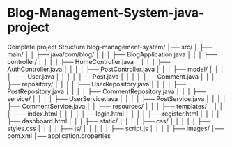 # Blog-Management-System-java-project
Complete project Structure 
blog-management-system/
│── src/
│   ├── main/
│   │   ├── java/com/blog/
│   │   │   ├── BlogApplication.java
│   │   │   ├── controller/
│   │   │   │   ├── HomeController.java
│   │   │   │   ├── AuthController.java
│   │   │   │   ├── PostController.java
│   │   │   ├── model/
│   │   │   │   ├── User.java
│   │   │   │   ├── Post.java
│   │   │   │   ├── Comment.java
│   │   │   ├── repository/
│   │   │   │   ├── UserRepository.java
│   │   │   │   ├── PostRepository.java
│   │   │   │   ├── CommentRepository.java
│   │   │   ├── service/
│   │   │   │   ├── UserService.java
│   │   │   │   ├── PostService.java
│   │   │   │   ├── CommentService.java
│   │   ├── resources/
│   │   │   ├── templates/
│   │   │   │   ├── index.html
│   │   │   │   ├── login.html
│   │   │   │   ├── register.html
│   │   │   │   ├── dashboard.html
│   │   │   ├── static/
│   │   │   │   ├── css/
│   │   │   │   │   ├── styles.css
│   │   │   │   ├── js/
│   │   │   │   │   ├── script.js
│   │   │   │   ├── images/
│── pom.xml
│── application.properties

